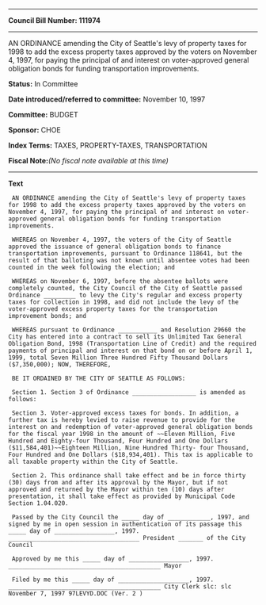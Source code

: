 

********

**Council Bill Number: 111974**
********

 AN ORDINANCE amending the City of Seattle's levy of property taxes for 1998 to add the excess property taxes approved by the voters on November 4, 1997, for paying the principal of and interest on voter-approved general obligation bonds for funding transportation improvements.

**Status:** In Committee
   
   
**Date introduced/referred to committee:** November 10, 1997
   
**Committee:** BUDGET
   
**Sponsor:** CHOE
   
   
**Index Terms:** TAXES, PROPERTY-TAXES, TRANSPORTATION

**Fiscal Note:**_(No fiscal note available at this time)_

********

**Text**
   
```
 AN ORDINANCE amending the City of Seattle's levy of property taxes for 1998 to add the excess property taxes approved by the voters on November 4, 1997, for paying the principal of and interest on voter- approved general obligation bonds for funding transportation improvements.

 WHEREAS on November 4, 1997, the voters of the City of Seattle approved the issuance of general obligation bonds to finance transportation improvements, pursuant to Ordinance 118641, but the result of that balloting was not known until absentee votes had been counted in the week following the election; and

 WHEREAS on November 6, 1997, before the absentee ballots were completely counted, the City Council of the City of Seattle passed Ordinance _________ to levy the City's regular and excess property taxes for collection in 1998, and did not include the levy of the voter-approved excess property taxes for the transportation improvement bonds; and

 WHEREAS pursuant to Ordinance ___________ and Resolution 29660 the City has entered into a contract to sell its Unlimited Tax General Obligation Bond, 1998 (Transportation Line of Credit) and the required payments of principal and interest on that bond on or before April 1, 1999, total Seven Million Three Hundred Fifty Thousand Dollars ($7,350,000); NOW, THEREFORE,

 BE IT ORDAINED BY THE CITY OF SEATTLE AS FOLLOWS:

 Section 1. Section 3 of Ordinance __________________ is amended as follows:

 Section 3. Voter-approved excess taxes for bonds. In addition, a further tax is hereby levied to raise revenue to provide for the interest on and redemption of voter-approved general obligation bonds for the fiscal year 1998 in the amount of ~~Eleven Million, Five Hundred and Eighty-four Thousand, Four Hundred and One Dollars ($11,584,401)~~Eighteen Million, Nine Hundred Thirty- four Thousand, Four Hundred and One Dollars ($18,934,401). This tax is applicable to all taxable property within the City of Seattle.

 Section 2. This ordinance shall take effect and be in force thirty (30) days from and after its approval by the Mayor, but if not approved and returned by the Mayor within ten (10) days after presentation, it shall take effect as provided by Municipal Code Section 1.04.020.

 Passed by the City Council the _____ day of ____________, 1997, and signed by me in open session in authentication of its passage this _____ day of _________________, 1997. _____________________________________ President _______ of the City Council

 Approved by me this _____ day of _________________, 1997. ___________________________________________ Mayor

 Filed by me this _____ day of ____________________, 1997. ___________________________________________ City Clerk slc: slc November 7, 1997 97LEVYD.DOC (Ver. 2 )

```
